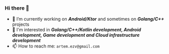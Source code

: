 ### Hi there 👋

- 🔭 I’m currently working on ***Android/Ktor*** and sometimes on ***Golang/C++*** projects
- 🌱 I'm interested in ***Golang/C++/Kotlin development, Android development, Game development and Cloud infrastructure development***
- 📫 How to reach me: `artem.ezv@gmail.com`

<!--
**aezvenkov/aezvenkov** is a ✨ _special_ ✨ repository because its `README.md` (this file) appears on your GitHub profile.

Here are some ideas to get you started:

...
- 🌱 I’m currently learning ...
- 👯 I’m looking to collaborate on ...
- 🤔 I’m looking for help with ...
- 💬 Ask me about ...
- 📫 How to reach me: ...
- 😄 Pronouns: ...
- ⚡ Fun fact: ...
-->
